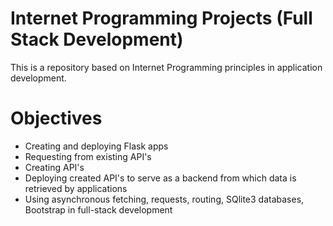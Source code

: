 # Internet Programming Projects (Full Stack Development)

This is a repository based on Internet Programming principles in application development.

# Objectives

* Creating and deploying Flask apps
* Requesting from existing API's
* Creating API's
* Deploying created API's to serve as a backend from which data is retrieved by applications
* Using asynchronous fetching, requests, routing, SQlite3 databases, Bootstrap in full-stack development
